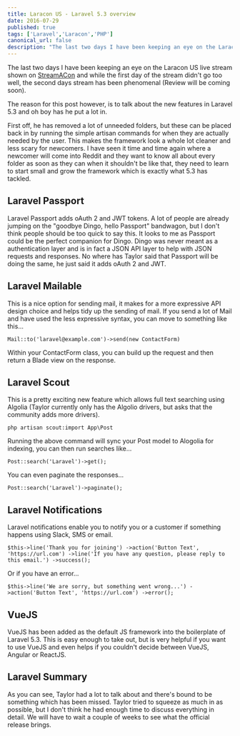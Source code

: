```yaml
---
title: Laracon US - Laravel 5.3 overview
date: 2016-07-29
published: true
tags: ['Laravel','Laracon','PHP']
canonical_url: false
description: "The last two days I have been keeping an eye on the Laracon US live stream shown on StreamACon and while the first day of the stream didn't go too well, the second days stream has been phenomenal (Review will be coming soon)."
---
```


The last two days I have been keeping an eye on the Laracon US live stream shown on [StreamACon](https://streamacon.com) and while the first day of the stream didn't go too well, the second days stream has been phenomenal (Review will be coming soon).

The reason for this post however, is to talk about the new features in Laravel 5.3 and oh boy has he put a lot in.

First off, he has removed a lot of unneeded folders, but these can be placed back in by running the simple artisan commands for when they are actually needed by the user. This makes the framework look a whole lot cleaner and less scary for newcomers. I have seen it time and time again where a newcomer will come into Reddit and they want to know all about every folder as soon as they can when it shouldn't be like that, they need to learn to start small and grow the framework which is exactly what 5.3 has tackled.

## Laravel Passport

Laravel Passport adds oAuth 2 and JWT tokens. A lot of people are already jumping on the "goodbye Dingo, hello Passport" bandwagon, but I don't think people should be too quick to say this. It looks to me as Passport could be the perfect companion for Dingo. Dingo was never meant as a authentication layer and is in fact a JSON API layer to help with JSON requests and responses. No where has Taylor said that Passport will be doing the same, he just said it adds oAuth 2 and JWT.

## Laravel Mailable

This is a nice option for sending mail, it makes for a more expressive API design choice and helps tidy up the sending of mail. If you send a lot of Mail and have used the less expressive syntax, you can move to something like this...

``` Mail::to('laravel@example.com')->send(new ContactForm) ```

Within your ContactForm class, you can build up the request and then return a Blade view on the response.

## Laravel Scout

This is a pretty exciting new feature which allows full text searching using Algolia (Taylor currently only has the Algolio drivers, but asks that the community adds more drivers).

``` php artisan scout:import App\Post ```

Running the above command will sync your Post model to Alogolia for indexing, you can then run searches like...

``` Post::search('Laravel')->get(); ```

You can even paginate the responses...

``` Post::search('Laravel')->paginate(); ```

## Laravel Notifications

Laravel notifications enable you to notify you or a customer if something happens using Slack, SMS or email.

``` $this->line('Thank you for joining') ->action('Button Text', 'https://url.com') ->line('If you have any question, please reply to this email.') ->success(); ```

Or if you have an error...

``` $this->line('We are sorry, but something went wrong...') ->action('Button Text', 'https://url.com') ->error(); ```

## VueJS

VueJS has been added as the default JS framework into the boilerplate of Laravel 5.3. This is easy enough to take out, but is very helpful if you want to use VueJS and even helps if you couldn't decide between VueJS, Angular or ReactJS.

## Laravel Summary

As you can see, Taylor had a lot to talk about and there's bound to be something which has been missed. Taylor tried to squeeze as much in as possible, but I don't think he had enough time to discuss everything in detail. We will have to wait a couple of weeks to see what the official release brings.
